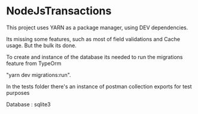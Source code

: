 # NodeJsTransactions

This project uses YARN as a package manager, using DEV dependencies.

Its missing some features, such as most of field validations and Cache usage. But the bulk its done. 


To create and instance of the database its needed to run the migrations feature from TypeOrm

"yarn dev migrations:run".

In the tests folder there's an instance of postman collection exports for test purposes

Database : sqlite3
